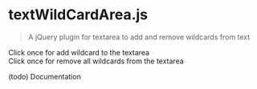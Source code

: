 # textWildCardArea.js

> A jQuery plugin for textarea to add and remove wildcards from text


Click once for add wildcard to the textarea  
Click once for remove all wildcards from the textarea  


(todo) Documentation


